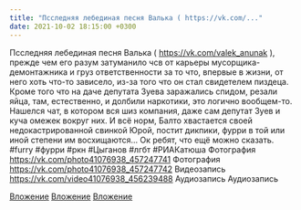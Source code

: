 ```yaml
---
title: "Псследняя лебединая песня Валька ( https://vk.com/..."
date: 2021-10-02 18:15:00 +0300
---
```


Псследняя лебединая песня Валька ( https://vk.com/valek_anunak ), прежде чем его разум затуманило чсв от карьеры мусорщика-демонтажника и груз ответственности за то что, впервые в жизни, от него хоть что-то зависело, из-за того что он стал свидетелем пиздеца. Кроме того что на даче депутата Зуева заражались спидом, резали яйца, там, естественно, и долбили наркотики, это логично вообщем-то. Нашелся чат, в котором вся шиз компания, даже сам депутат Зуев и куча омежек вокруг них. И всё норм, Балто хвастается своей недокастрированной свинкой Юрой, постит дикпики, фурри в той или иной степени им восхищаются... Ок ребят, что ещё можно сказать.
#furry #фурри #ркн #Цыганов #лгбт #РИАКатюша
Фотография
<a class="vk-attach" href="https://vk.com/photo41076938_457247741">https://vk.com/photo41076938_457247741</a>
Фотография
<a class="vk-attach" href="https://vk.com/photo41076938_457247742">https://vk.com/photo41076938_457247742</a>
Видеозапись
<a class="vk-attach" href="https://vk.com/video41076938_456239488">https://vk.com/video41076938_456239488</a>
Аудиозапись
Аудиозапись

<a class="vk-attach" href="https://vk.com/photo41076938_457247741">Вложение</a>
<a class="vk-attach" href="https://vk.com/photo41076938_457247742">Вложение</a>
<a class="vk-attach" href="https://vk.com/video41076938_456239488">Вложение</a>
